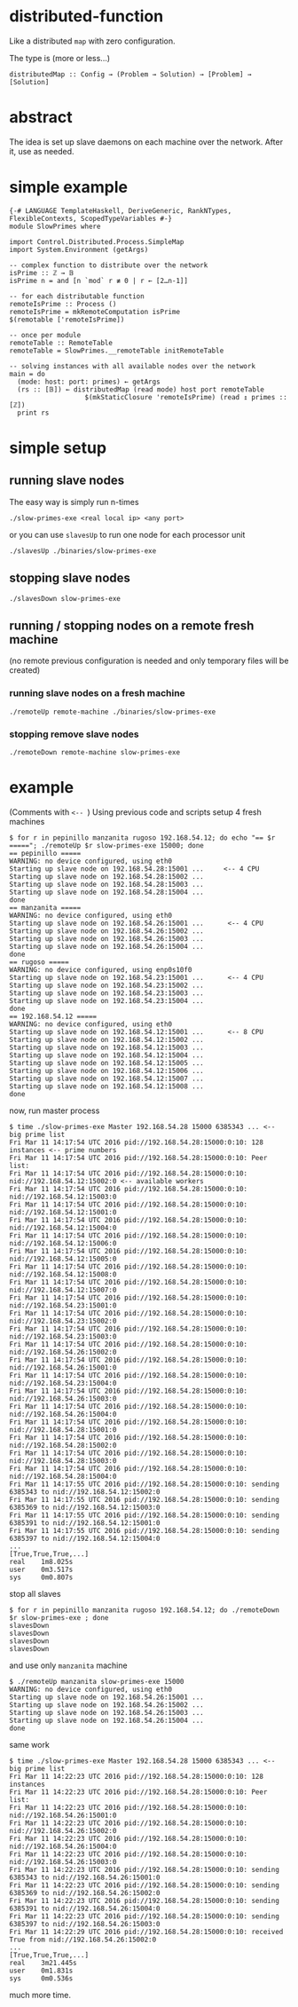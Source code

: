 # distributed-function

Like a distributed `map` with zero configuration.

The type is (more or less...)

    distributedMap :: Config → (Problem → Solution) → [Problem] → [Solution]

# abstract

The idea is set up slave daemons on each machine over the network. After it, use as needed.

# simple example

    {-# LANGUAGE TemplateHaskell, DeriveGeneric, RankNTypes, FlexibleContexts, ScopedTypeVariables #-}
    module SlowPrimes where

    import Control.Distributed.Process.SimpleMap
    import System.Environment (getArgs)

    -- complex function to distribute over the network
    isPrime :: ℤ → 𝔹
    isPrime n = and [n `mod` r ≢ 0 | r ← [2…n-1]]

    -- for each distributable function
    remoteIsPrime :: Process ()
    remoteIsPrime = mkRemoteComputation isPrime
    $(remotable ['remoteIsPrime])

    -- once per module
    remoteTable :: RemoteTable
    remoteTable = SlowPrimes.__remoteTable initRemoteTable

    -- solving instances with all available nodes over the network
    main = do
      (mode: host: port: primes) ← getArgs
      (rs :: [𝔹]) ← distributedMap (read mode) host port remoteTable
                       $(mkStaticClosure 'remoteIsPrime) (read ↥ primes :: [ℤ])
      print rs

# simple setup

## running slave nodes

The easy way is simply run n-times

    ./slow-primes-exe <real local ip> <any port>

or you can use `slavesUp` to run one node for each processor unit

    ./slavesUp ./binaries/slow-primes-exe

## stopping slave nodes

    ./slavesDown slow-primes-exe

## running / stopping nodes on a remote fresh machine

(no remote previous configuration is needed and only temporary files will be created)

### running slave nodes on a fresh machine

    ./remoteUp remote-machine ./binaries/slow-primes-exe

### stopping remove slave nodes

    ./remoteDown remote-machine slow-primes-exe

# example

(Comments with `<-- `)
Using previous code and scripts setup 4 fresh machines

    $ for r in pepinillo manzanita rugoso 192.168.54.12; do echo "== $r ====="; ./remoteUp $r slow-primes-exe 15000; done
    == pepinillo =====
    WARNING: no device configured, using eth0
    Starting up slave node on 192.168.54.28:15001 ...     <-- 4 CPU
    Starting up slave node on 192.168.54.28:15002 ...
    Starting up slave node on 192.168.54.28:15003 ...
    Starting up slave node on 192.168.54.28:15004 ...
    done
    == manzanita =====
    WARNING: no device configured, using eth0
    Starting up slave node on 192.168.54.26:15001 ...      <-- 4 CPU
    Starting up slave node on 192.168.54.26:15002 ...
    Starting up slave node on 192.168.54.26:15003 ...
    Starting up slave node on 192.168.54.26:15004 ...
    done
    == rugoso =====
    WARNING: no device configured, using enp0s10f0
    Starting up slave node on 192.168.54.23:15001 ...      <-- 4 CPU
    Starting up slave node on 192.168.54.23:15002 ...
    Starting up slave node on 192.168.54.23:15003 ...
    Starting up slave node on 192.168.54.23:15004 ...
    done
    == 192.168.54.12 =====
    WARNING: no device configured, using eth0
    Starting up slave node on 192.168.54.12:15001 ...      <-- 8 CPU
    Starting up slave node on 192.168.54.12:15002 ...
    Starting up slave node on 192.168.54.12:15003 ...
    Starting up slave node on 192.168.54.12:15004 ...
    Starting up slave node on 192.168.54.12:15005 ...
    Starting up slave node on 192.168.54.12:15006 ...
    Starting up slave node on 192.168.54.12:15007 ...
    Starting up slave node on 192.168.54.12:15008 ...
    done

now, run master process

    $ time ./slow-primes-exe Master 192.168.54.28 15000 6385343 ... <-- big prime list
    Fri Mar 11 14:17:54 UTC 2016 pid://192.168.54.28:15000:0:10: 128 instances <-- prime numbers
    Fri Mar 11 14:17:54 UTC 2016 pid://192.168.54.28:15000:0:10: Peer list:
    Fri Mar 11 14:17:54 UTC 2016 pid://192.168.54.28:15000:0:10:   nid://192.168.54.12:15002:0 <-- available workers
    Fri Mar 11 14:17:54 UTC 2016 pid://192.168.54.28:15000:0:10:   nid://192.168.54.12:15003:0
    Fri Mar 11 14:17:54 UTC 2016 pid://192.168.54.28:15000:0:10:   nid://192.168.54.12:15001:0
    Fri Mar 11 14:17:54 UTC 2016 pid://192.168.54.28:15000:0:10:   nid://192.168.54.12:15004:0
    Fri Mar 11 14:17:54 UTC 2016 pid://192.168.54.28:15000:0:10:   nid://192.168.54.12:15006:0
    Fri Mar 11 14:17:54 UTC 2016 pid://192.168.54.28:15000:0:10:   nid://192.168.54.12:15005:0
    Fri Mar 11 14:17:54 UTC 2016 pid://192.168.54.28:15000:0:10:   nid://192.168.54.12:15008:0
    Fri Mar 11 14:17:54 UTC 2016 pid://192.168.54.28:15000:0:10:   nid://192.168.54.12:15007:0
    Fri Mar 11 14:17:54 UTC 2016 pid://192.168.54.28:15000:0:10:   nid://192.168.54.23:15001:0
    Fri Mar 11 14:17:54 UTC 2016 pid://192.168.54.28:15000:0:10:   nid://192.168.54.23:15002:0
    Fri Mar 11 14:17:54 UTC 2016 pid://192.168.54.28:15000:0:10:   nid://192.168.54.23:15003:0
    Fri Mar 11 14:17:54 UTC 2016 pid://192.168.54.28:15000:0:10:   nid://192.168.54.26:15002:0
    Fri Mar 11 14:17:54 UTC 2016 pid://192.168.54.28:15000:0:10:   nid://192.168.54.26:15001:0
    Fri Mar 11 14:17:54 UTC 2016 pid://192.168.54.28:15000:0:10:   nid://192.168.54.23:15004:0
    Fri Mar 11 14:17:54 UTC 2016 pid://192.168.54.28:15000:0:10:   nid://192.168.54.26:15003:0
    Fri Mar 11 14:17:54 UTC 2016 pid://192.168.54.28:15000:0:10:   nid://192.168.54.26:15004:0
    Fri Mar 11 14:17:54 UTC 2016 pid://192.168.54.28:15000:0:10:   nid://192.168.54.28:15001:0
    Fri Mar 11 14:17:54 UTC 2016 pid://192.168.54.28:15000:0:10:   nid://192.168.54.28:15002:0
    Fri Mar 11 14:17:54 UTC 2016 pid://192.168.54.28:15000:0:10:   nid://192.168.54.28:15003:0
    Fri Mar 11 14:17:54 UTC 2016 pid://192.168.54.28:15000:0:10:   nid://192.168.54.28:15004:0
    Fri Mar 11 14:17:55 UTC 2016 pid://192.168.54.28:15000:0:10: sending 6385343 to nid://192.168.54.12:15002:0
    Fri Mar 11 14:17:55 UTC 2016 pid://192.168.54.28:15000:0:10: sending 6385369 to nid://192.168.54.12:15003:0
    Fri Mar 11 14:17:55 UTC 2016 pid://192.168.54.28:15000:0:10: sending 6385391 to nid://192.168.54.12:15001:0
    Fri Mar 11 14:17:55 UTC 2016 pid://192.168.54.28:15000:0:10: sending 6385397 to nid://192.168.54.12:15004:0
    ...
    [True,True,True,...]
    real    1m8.025s
    user    0m3.517s
    sys     0m0.807s

stop all slaves

    $ for r in pepinillo manzanita rugoso 192.168.54.12; do ./remoteDown $r slow-primes-exe ; done
    slavesDown
    slavesDown
    slavesDown
    slavesDown

and use only `manzanita` machine

    $ ./remoteUp manzanita slow-primes-exe 15000
    WARNING: no device configured, using eth0
    Starting up slave node on 192.168.54.26:15001 ...
    Starting up slave node on 192.168.54.26:15002 ...
    Starting up slave node on 192.168.54.26:15003 ...
    Starting up slave node on 192.168.54.26:15004 ...
    done

same work

    $ time ./slow-primes-exe Master 192.168.54.28 15000 6385343 ... <-- big prime list
    Fri Mar 11 14:22:23 UTC 2016 pid://192.168.54.28:15000:0:10: 128 instances
    Fri Mar 11 14:22:23 UTC 2016 pid://192.168.54.28:15000:0:10: Peer list:
    Fri Mar 11 14:22:23 UTC 2016 pid://192.168.54.28:15000:0:10:   nid://192.168.54.26:15001:0
    Fri Mar 11 14:22:23 UTC 2016 pid://192.168.54.28:15000:0:10:   nid://192.168.54.26:15002:0
    Fri Mar 11 14:22:23 UTC 2016 pid://192.168.54.28:15000:0:10:   nid://192.168.54.26:15004:0
    Fri Mar 11 14:22:23 UTC 2016 pid://192.168.54.28:15000:0:10:   nid://192.168.54.26:15003:0
    Fri Mar 11 14:22:23 UTC 2016 pid://192.168.54.28:15000:0:10: sending 6385343 to nid://192.168.54.26:15001:0
    Fri Mar 11 14:22:23 UTC 2016 pid://192.168.54.28:15000:0:10: sending 6385369 to nid://192.168.54.26:15002:0
    Fri Mar 11 14:22:23 UTC 2016 pid://192.168.54.28:15000:0:10: sending 6385391 to nid://192.168.54.26:15004:0
    Fri Mar 11 14:22:23 UTC 2016 pid://192.168.54.28:15000:0:10: sending 6385397 to nid://192.168.54.26:15003:0
    Fri Mar 11 14:22:29 UTC 2016 pid://192.168.54.28:15000:0:10: received True from nid://192.168.54.26:15002:0
    ...
    [True,True,True,...]
    real    3m21.445s
    user    0m1.831s
    sys     0m0.536s

much more time.
